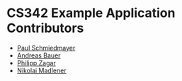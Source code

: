 <!--

This source file is part of the CS342 Example Application based on the Stanford Spezi Template Application project

SPDX-FileCopyrightText: 2023 Stanford University

SPDX-License-Identifier: MIT

-->

CS342 Example Application Contributors
=================================

* [Paul Schmiedmayer](https://github.com/PSchmiedmayer)
* [Andreas Bauer](https://github.com/Supereg)
* [Philipp Zagar](https://github.com/philippzagar)
* [Nikolai Madlener](https://github.com/NikolaiMadlener)